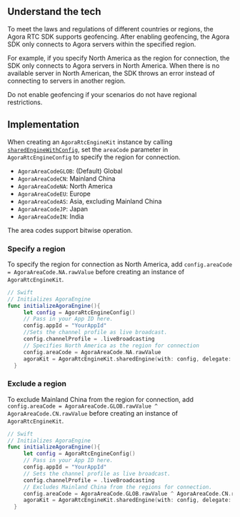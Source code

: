 ## Understand the tech

To meet the laws and regulations of different countries or regions, the Agora RTC SDK supports geofencing. After enabling geofencing, the Agora SDK only connects to Agora servers within the specified region.

For example, if you specify North America as the region for connection, the SDK only connects to Agora servers in North America. When there is no available server in North American, the SDK throws an error instead of connecting to servers in another region.

<div class="alert note">Do not enable geofencing if your scenarios do not have regional restrictions.</div>

## Implementation

When creating an `AgoraRtcEngineKit` instance by calling [`sharedEngineWithConfig`](https://docs-preview.agoralab.co/en/trinity/API%20Reference/oc_high_level/interface_agora_rtc_engine_kit.html#a7b846b533c9144396668b7ce9d90cb8b), set the `areaCode` parameter in `AgoraRtcEngineConfig` to specify the region for connection.

- `AgoraAreaCodeGLOB`: (Default) Global
- `AgoraAreaCodeCN`: Mainland China
- `AgoraAreaCodeNA`: North America
- `AgoraAreaCodeEU`: Europe
- `AgoraAreaCodeAS`: Asia, excluding Mainland China
- `AgoraAreaCodeJP`: Japan
- `AgoraAreaCodeIN`: India

<div class="alert note">The area codes support bitwise operation. </div>


### Specify a region

To specify the region for connection as North America, add `config.areaCode = AgoraAreaCode.NA.rawValue` before creating an instance of `AgoraRtcEngineKit`.

```swift
// Swift
// Initializes AgoraEngine
func initializeAgoraEngine(){
     let config = AgoraRtcEngineConfig()
     // Pass in your App ID here.
     config.appId = "YourAppId"
     //Sets the channel profile as live broadcast.
     config.channelProfile = .liveBroadcasting
     // Specifies North America as the region for connection
     config.areaCode = AgoraAreaCode.NA.rawValue
     agoraKit = AgoraRtcEngineKit.sharedEngine(with: config, delegate: self)
  }
```

### Exclude a region

To exclude Mainland China from the region for connection, add `config.areaCode = AgoraAreaCode.GLOB.rawValue ^ AgoraAreaCode.CN.rawValue` before creating an instance of `AgoraRtcEngineKit`.

```swift
// Swift
// Initializes AgoraEngine
func initializeAgoraEngine(){
     let config = AgoraRtcEngineConfig()
     // Pass in your App ID here.
     config.appId = "YourAppId"
     // Sets the channel profile as live broadcast.
     config.channelProfile = .liveBroadcasting
     // Excludes Mainland China from the regions for connection.
     config.areaCode = AgoraAreaCode.GLOB.rawValue ^ AgoraAreaCode.CN.rawValue
     agoraKit = AgoraRtcEngineKit.sharedEngine(with: config, delegate: self)
  }
```
